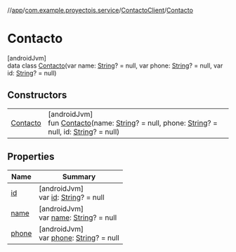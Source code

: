 //[app](../../../../index.md)/[com.example.proyectois.service](../../index.md)/[ContactoClient](../index.md)/[Contacto](index.md)

# Contacto

[androidJvm]\
data class [Contacto](index.md)(var name: [String](https://kotlinlang.org/api/latest/jvm/stdlib/kotlin/-string/index.html)? = null, var phone: [String](https://kotlinlang.org/api/latest/jvm/stdlib/kotlin/-string/index.html)? = null, var id: [String](https://kotlinlang.org/api/latest/jvm/stdlib/kotlin/-string/index.html)? = null)

## Constructors

| | |
|---|---|
| [Contacto](-contacto.md) | [androidJvm]<br>fun [Contacto](-contacto.md)(name: [String](https://kotlinlang.org/api/latest/jvm/stdlib/kotlin/-string/index.html)? = null, phone: [String](https://kotlinlang.org/api/latest/jvm/stdlib/kotlin/-string/index.html)? = null, id: [String](https://kotlinlang.org/api/latest/jvm/stdlib/kotlin/-string/index.html)? = null) |

## Properties

| Name | Summary |
|---|---|
| [id](id.md) | [androidJvm]<br>var [id](id.md): [String](https://kotlinlang.org/api/latest/jvm/stdlib/kotlin/-string/index.html)? = null |
| [name](name.md) | [androidJvm]<br>var [name](name.md): [String](https://kotlinlang.org/api/latest/jvm/stdlib/kotlin/-string/index.html)? = null |
| [phone](phone.md) | [androidJvm]<br>var [phone](phone.md): [String](https://kotlinlang.org/api/latest/jvm/stdlib/kotlin/-string/index.html)? = null |
